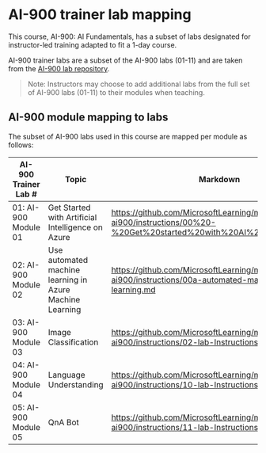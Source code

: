 # AI-900 trainer lab mapping

This course, AI-900: AI Fundamentals, has a subset of labs   designated for instructor-led training adapted to fit a 1-day course.

AI-900 trainer labs are a subset of the AI-900 labs (01-11) and are taken from the [AI-900 lab repository](https://github.com/MicrosoftLearning/mslearn-ai900).

> Note: Instructors may choose to add additional labs from the full set of AI-900 labs (01-11) to their modules when teaching.

## AI-900 module mapping to labs

The subset of AI-900 labs used in this course are mapped per module as follows: 

| AI-900 Trainer Lab # | Topic | Markdown |
| --- | --- | --- |
| 01: AI-900 Module 01 | Get Started with Artificial Intelligence on Azure | https://github.com/MicrosoftLearning/mslearn-ai900/instructions/00%20-%20Get%20started%20with%20AI%20on%20Azure.md |
| 02: AI-900 Module 02 | Use automated machine learning in Azure Machine Learning | https://github.com/MicrosoftLearning/mslearn-ai900/instructions/00a-automated-machine-learning.md |
| 03: AI-900 Module 03 | Image Classification  | https://github.com/MicrosoftLearning/mslearn-ai900/instructions/02-lab-Instructions.md |
| 04: AI-900 Module 04 | Language Understanding | https://github.com/MicrosoftLearning/mslearn-ai900/instructions/10-lab-Instructions.md |
| 05: AI-900 Module 05 | QnA Bot | https://github.com/MicrosoftLearning/mslearn-ai900/instructions/11-lab-Instructions.md |

